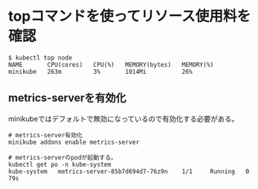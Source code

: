# topコマンドを使ってリソース使用料を確認
```
$ kubectl top node 
NAME       CPU(cores)   CPU(%)   MEMORY(bytes)   MEMORY(%)   
minikube   263m         3%       1014Mi          26%
```

## metrics-serverを有効化
minikubeではデフォルトで無効になっているので有効化する必要がある。
```shell
# metrics-server有効化
minikube addons enable metrics-server

# metrics-serverのpodが起動する。
kubectl get po -n kube-system
kube-system   metrics-server-85b7d694d7-76z9n    1/1     Running   0             79s
```
